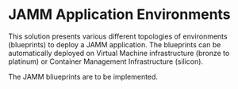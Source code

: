 # JAMM Application Environments

This solution presents various different topologies of environments (blueprints) to deploy a JAMM application. 
The blueprints can be automatically deployed on Virtual Machine infrastructure (bronze to platinum) or Container Management Infrastructure (silicon).

The JAMM bliueprints are to be implemented.

